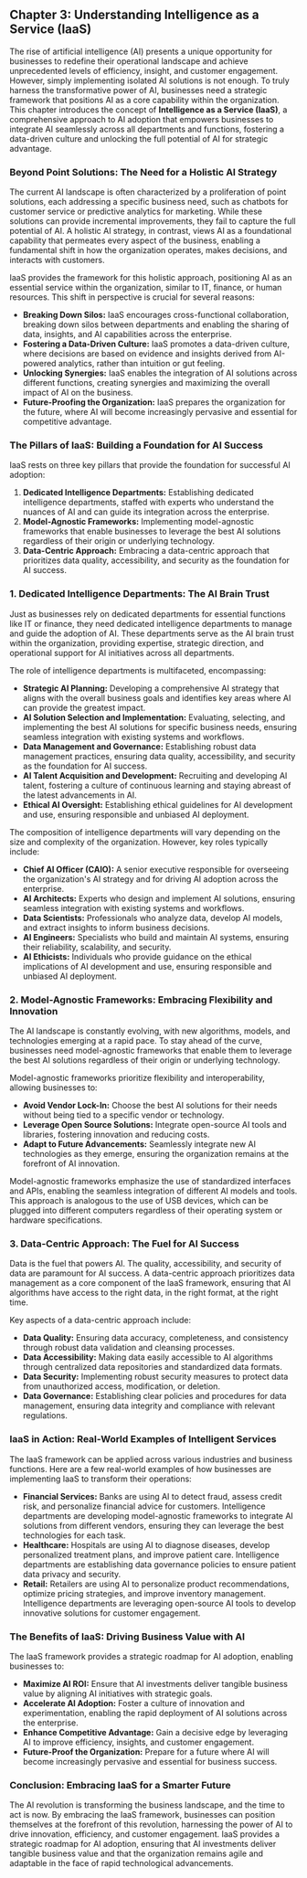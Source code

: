 ## Chapter 3: Understanding Intelligence as a Service (IaaS)

The rise of artificial intelligence (AI) presents a unique opportunity for businesses to redefine their operational landscape and achieve unprecedented levels of efficiency, insight, and customer engagement. However, simply implementing isolated AI solutions is not enough. To truly harness the transformative power of AI, businesses need a strategic framework that positions AI as a core capability within the organization. This chapter introduces the concept of **Intelligence as a Service (IaaS)**, a comprehensive approach to AI adoption that empowers businesses to integrate AI seamlessly across all departments and functions, fostering a data-driven culture and unlocking the full potential of AI for strategic advantage.

### Beyond Point Solutions: The Need for a Holistic AI Strategy

The current AI landscape is often characterized by a proliferation of point solutions, each addressing a specific business need, such as chatbots for customer service or predictive analytics for marketing. While these solutions can provide incremental improvements, they fail to capture the full potential of AI. A holistic AI strategy, in contrast, views AI as a foundational capability that permeates every aspect of the business, enabling a fundamental shift in how the organization operates, makes decisions, and interacts with customers.

IaaS provides the framework for this holistic approach, positioning AI as an essential service within the organization, similar to IT, finance, or human resources. This shift in perspective is crucial for several reasons:

* **Breaking Down Silos:** IaaS encourages cross-functional collaboration, breaking down silos between departments and enabling the sharing of data, insights, and AI capabilities across the enterprise.
* **Fostering a Data-Driven Culture:** IaaS promotes a data-driven culture, where decisions are based on evidence and insights derived from AI-powered analytics, rather than intuition or gut feeling.
* **Unlocking Synergies:** IaaS enables the integration of AI solutions across different functions, creating synergies and maximizing the overall impact of AI on the business.
* **Future-Proofing the Organization:** IaaS prepares the organization for the future, where AI will become increasingly pervasive and essential for competitive advantage.

### The Pillars of IaaS: Building a Foundation for AI Success

IaaS rests on three key pillars that provide the foundation for successful AI adoption:

1. **Dedicated Intelligence Departments:** Establishing dedicated intelligence departments, staffed with experts who understand the nuances of AI and can guide its integration across the enterprise.
2. **Model-Agnostic Frameworks:** Implementing model-agnostic frameworks that enable businesses to leverage the best AI solutions regardless of their origin or underlying technology.
3. **Data-Centric Approach:** Embracing a data-centric approach that prioritizes data quality, accessibility, and security as the foundation for AI success.

### 1. Dedicated Intelligence Departments: The AI Brain Trust

Just as businesses rely on dedicated departments for essential functions like IT or finance, they need dedicated intelligence departments to manage and guide the adoption of AI. These departments serve as the AI brain trust within the organization, providing expertise, strategic direction, and operational support for AI initiatives across all departments.

The role of intelligence departments is multifaceted, encompassing:

* **Strategic AI Planning:** Developing a comprehensive AI strategy that aligns with the overall business goals and identifies key areas where AI can provide the greatest impact.
* **AI Solution Selection and Implementation:** Evaluating, selecting, and implementing the best AI solutions for specific business needs, ensuring seamless integration with existing systems and workflows.
* **Data Management and Governance:** Establishing robust data management practices, ensuring data quality, accessibility, and security as the foundation for AI success.
* **AI Talent Acquisition and Development:** Recruiting and developing AI talent, fostering a culture of continuous learning and staying abreast of the latest advancements in AI.
* **Ethical AI Oversight:** Establishing ethical guidelines for AI development and use, ensuring responsible and unbiased AI deployment.

The composition of intelligence departments will vary depending on the size and complexity of the organization. However, key roles typically include:

* **Chief AI Officer (CAIO):** A senior executive responsible for overseeing the organization's AI strategy and for driving AI adoption across the enterprise.
* **AI Architects:** Experts who design and implement AI solutions, ensuring seamless integration with existing systems and workflows.
* **Data Scientists:** Professionals who analyze data, develop AI models, and extract insights to inform business decisions.
* **AI Engineers:** Specialists who build and maintain AI systems, ensuring their reliability, scalability, and security.
* **AI Ethicists:** Individuals who provide guidance on the ethical implications of AI development and use, ensuring responsible and unbiased AI deployment.

### 2. Model-Agnostic Frameworks: Embracing Flexibility and Innovation

The AI landscape is constantly evolving, with new algorithms, models, and technologies emerging at a rapid pace. To stay ahead of the curve, businesses need model-agnostic frameworks that enable them to leverage the best AI solutions regardless of their origin or underlying technology.

Model-agnostic frameworks prioritize flexibility and interoperability, allowing businesses to:

* **Avoid Vendor Lock-In:** Choose the best AI solutions for their needs without being tied to a specific vendor or technology.
* **Leverage Open Source Solutions:** Integrate open-source AI tools and libraries, fostering innovation and reducing costs.
* **Adapt to Future Advancements:** Seamlessly integrate new AI technologies as they emerge, ensuring the organization remains at the forefront of AI innovation.

Model-agnostic frameworks emphasize the use of standardized interfaces and APIs, enabling the seamless integration of different AI models and tools. This approach is analogous to the use of USB devices, which can be plugged into different computers regardless of their operating system or hardware specifications.

### 3. Data-Centric Approach: The Fuel for AI Success

Data is the fuel that powers AI. The quality, accessibility, and security of data are paramount for AI success. A data-centric approach prioritizes data management as a core component of the IaaS framework, ensuring that AI algorithms have access to the right data, in the right format, at the right time.

Key aspects of a data-centric approach include:

* **Data Quality:** Ensuring data accuracy, completeness, and consistency through robust data validation and cleansing processes.
* **Data Accessibility:** Making data easily accessible to AI algorithms through centralized data repositories and standardized data formats.
* **Data Security:** Implementing robust security measures to protect data from unauthorized access, modification, or deletion.
* **Data Governance:** Establishing clear policies and procedures for data management, ensuring data integrity and compliance with relevant regulations.

### IaaS in Action: Real-World Examples of Intelligent Services

The IaaS framework can be applied across various industries and business functions. Here are a few real-world examples of how businesses are implementing IaaS to transform their operations:

* **Financial Services:** Banks are using AI to detect fraud, assess credit risk, and personalize financial advice for customers. Intelligence departments are developing model-agnostic frameworks to integrate AI solutions from different vendors, ensuring they can leverage the best technologies for each task.
* **Healthcare:** Hospitals are using AI to diagnose diseases, develop personalized treatment plans, and improve patient care. Intelligence departments are establishing data governance policies to ensure patient data privacy and security.
* **Retail:** Retailers are using AI to personalize product recommendations, optimize pricing strategies, and improve inventory management. Intelligence departments are leveraging open-source AI tools to develop innovative solutions for customer engagement.

### The Benefits of IaaS: Driving Business Value with AI

The IaaS framework provides a strategic roadmap for AI adoption, enabling businesses to:

* **Maximize AI ROI:** Ensure that AI investments deliver tangible business value by aligning AI initiatives with strategic goals.
* **Accelerate AI Adoption:** Foster a culture of innovation and experimentation, enabling the rapid deployment of AI solutions across the enterprise.
* **Enhance Competitive Advantage:** Gain a decisive edge by leveraging AI to improve efficiency, insights, and customer engagement.
* **Future-Proof the Organization:** Prepare for a future where AI will become increasingly pervasive and essential for business success.

### Conclusion: Embracing IaaS for a Smarter Future

The AI revolution is transforming the business landscape, and the time to act is now. By embracing the IaaS framework, businesses can position themselves at the forefront of this revolution, harnessing the power of AI to drive innovation, efficiency, and customer engagement. IaaS provides a strategic roadmap for AI adoption, ensuring that AI investments deliver tangible business value and that the organization remains agile and adaptable in the face of rapid technological advancements.